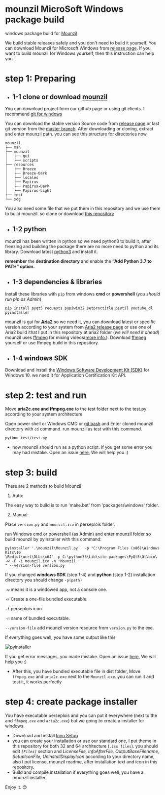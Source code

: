# mounzil MicroSoft Windows package build
windows package build for [Mounzil](https://github.com/devacom/mounzil)

We build stable releases safely and you don't need to build it yourself. You can download Mounzil for  Microsoft Windows from [release page](https://github.com/devacom/mounzil/releases).
If you want to build mounzil for Windows yourself, then this instruction can help you.
# step 1: Preparing
- ## 1-1 clone or download [mounzil](https://github.com/devacom/mounzil)

You can download project form our github page or using git clients. I recommend [git for windows](https://git-scm.com/download/win)

You can download the stable version Source code from [release page](https://github.com/devacom/mounzil/releases) or last git version from the [master branch](https://github.com/devacom/mounzil/archive/master.zip).
After downloading or cloning, extract and enter mounzil path.
you can see this structure for directories now.

```
mounzil
├── man
├── mounzil
│   ├── gui
│   └── scripts
├── resources
│   ├── Breeze
│   ├── Breeze-Dark
│   ├── locales
│   ├── Papirus
│   ├── Papirus-Dark
│   └── Papirus-Light
├── test
└── xdg
```

You also need some file that we put them in this repository and we use them to build mounzil. so clone or download [this repository](https://github.com/devacom/mounzil-windows-package-build)

- ## 1-2 python
mounzil has been written in python so we need python3 to build it, after freezing and building the package there are no more need to python and its library.
Download latest [python3](https://www.python.org/downloads/windows/) and install it.

**remember** the **destination directory** and enable the **“Add Python 3.7 to PATH” option.**

- ## 1-3 dependencies & libraries
Install these libraries with `pip` from windows **cmd** or **powershell** (*you should run pip as Admin*)

`pip install pyqt5 requests pypiwin32 setproctitle psutil youtube_dl pyinstaller`

mounzil is gui for [**Aria2**](https://aria2.github.io) so we need it, you can download latest or specific version according to your system from [Aria2 release page](https://github.com/aria2/aria2/releases/) or use one of Aria2 build ithat I put in this repository at aria2 folder (*we will need it ahead*)
mounzil uses [ffmpeg](https://www.ffmpeg.org/) for mixing videos([more info.](https://github.com/devacom/mounzil/wiki/How-can-I-download-videos-from-youtube)). Download [ffmpeg](https://ffmpeg.zeranoe.com/builds/) yourself or use ffmpeg build in this repository.

- ## 1-4 windows SDK
Download and install the [Windows Software Development Kit (SDK)](https://developer.microsoft.com/en-us/windows/downloads/windows-10-sdk) for Windows 10. we need it for Application Certification Kit API.

# step 2: test and run
Move **aria2c.exe and ffmpeg.exe** to the test folder next to the test.py according to your system architecture

Open power shell or Windows CMD or [git bash](https://git-scm.com/download/win) and Enter cloned mounzil directory with `cd` command. run mounzil as test with this command.  

`python test/test.py`

- now mounzil should run as a python script. If you get some error you may had mistake. Open  an issue [here](https://github.com/devacom/mounzil-windows-package-build/issues), We will help you :)

# step 3: build
There are 2 methods to build Mounzil

1. Auto:

The easy way to build is to run 'make.bat' from 'packagers\windows' folder.

2. Manual:
 
Place `version.py` and `mounzil.ico` in perseplois folder.

run Windows cmd or powershell (as Admin) and enter mounzil folder so build mounzil by pyinstaller with this command:

```
pyinstaller '.\mounzil\Mounzil.py'  -p "C:\Program Files (x86)\Windows Kits\10
\Redist\ucrt\DLLs\x64" -p C:\python35\Lib\site-packages\PyQt5\Qt\bin\ -w -F -i mounzil.ico -n "Mounzil
" --version-file version.py
```

If you changed **windows SDK** (step 1-4) and **python** (step 1-2) installation directory you should change `-p(path)`

`-w` means it is a windowed app, not a console one.

`-F` Create a one-file bundled executable.

`-i` perseplois icon.

`-n` name of bundled executable.

`--version-file` add mounzil version resource from `version.py` to the exe.

If everything goes well, you have some output like this

![pyinstaller](screen1.png)

 If you get error messages, you made mistake. Open  an issue [here](https://github.com/devacom/mounzil-windows-package-build/issues), We will help you :)

- After this, you have bundled executable file in dist folder, Move `ffmpeg.exe` and `aria2c.exe` next to the `Mounzil.exe`. you can run it and test it, it works perfectly

# step 4: create package installer
You have executable perseplois and you can put it everywhere (next to the and `ffmpeg.exe` and `aria2c.exe`) but we going to create a installer for windows.

- Download and install [Inno Setup](http://www.jrsoftware.org/isdl.php)
- you can create your installation or use our standard one, I put theme in this repository for both 32 and 64 architecture (`.iss files`). you should edit *`[Files]`* section and *LicenseFile, InfoAfterFile, OutputBaseFilename, SetupIconFile, UninstallDisplayIcon* according to your directory name, also I put license, mounzil readme, after installation text and icon in this repository.
- Build and compile installation if everything goes well, you have a mounzil installer.

 Enjoy it. :blush:
